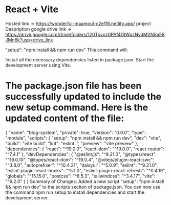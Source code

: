 # React + Vite

Hosted link ->    https://wonderful-maamoul-c2e1f8.netlify.app/
project Despription google drive link -> https://drive.google.com/drive/folders/120Tpvnz0PAf41RWpzNvdMVNSaF8JMn6k?usp=drive_link


"setup": "npm install && npm run dev"
This command will:

Install all the necessary dependencies listed in package.json.
Start the development server using Vite.


# The package.json file has been successfully updated to include the new setup command. Here is the updated content of the file:

{
  "name": "blog-system",
  "private": true,
  "version": "0.0.0",
  "type": "module",
  "scripts": {
    "setup": "npm install && npm run dev",
    "dev": "vite",
    "build": "vite build",
    "lint": "eslint .",
    "preview": "vite preview"
  },
  "dependencies": {
    "react": "^19.0.0",
    "react-dom": "^19.0.0",
    "react-router": "^7.4.1"
  },
  "devDependencies": {
    "@eslint/js": "^9.21.0",
    "@types/react": "^19.0.10",
    "@types/react-dom": "^19.0.4",
    "@vitejs/plugin-react-swc": "^3.8.0",
    "autoprefixer": "^10.4.21",
    "daisyui": "^5.0.9",
    "eslint": "^9.21.0",
    "eslint-plugin-react-hooks": "^5.1.0",
    "eslint-plugin-react-refresh": "^0.4.19",
    "globals": "^15.15.0",
    "postcss": "^8.5.3",
    "tailwindcss": "^3.4.17",
    "vite": "^6.2.0"
  }
}
Summary of Changes:
Added a new script "setup": "npm install && npm run dev" to the scripts section of package.json.
You can now use the command npm run setup to install dependencies and start the development server.
